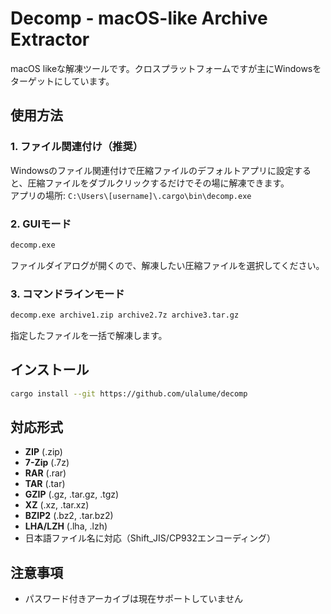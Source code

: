 # Decomp - macOS-like Archive Extractor

macOS likeな解凍ツールです。クロスプラットフォームですが主にWindowsをターゲットにしています。

## 使用方法

### 1. ファイル関連付け（推奨）
Windowsのファイル関連付けで圧縮ファイルのデフォルトアプリに設定すると、圧縮ファイルをダブルクリックするだけでその場に解凍できます。  
アプリの場所: `C:\Users\[username]\.cargo\bin\decomp.exe`

### 2. GUIモード
```bash
decomp.exe
```
ファイルダイアログが開くので、解凍したい圧縮ファイルを選択してください。

### 3. コマンドラインモード
```bash
decomp.exe archive1.zip archive2.7z archive3.tar.gz
```
指定したファイルを一括で解凍します。

## インストール

```bash
cargo install --git https://github.com/ulalume/decomp
```

## 対応形式

- **ZIP** (.zip)
- **7-Zip** (.7z) 
- **RAR** (.rar)
- **TAR** (.tar)
- **GZIP** (.gz, .tar.gz, .tgz)
- **XZ** (.xz, .tar.xz)
- **BZIP2** (.bz2, .tar.bz2)
- **LHA/LZH** (.lha, .lzh)
- 日本語ファイル名に対応（Shift_JIS/CP932エンコーディング）

## 注意事項

- パスワード付きアーカイブは現在サポートしていません
